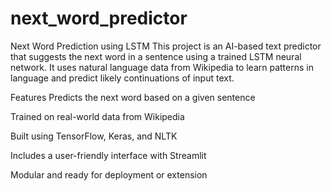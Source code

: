 # next_word_predictor
Next Word Prediction using LSTM
This project is an AI-based text predictor that suggests the next word in a sentence using a trained LSTM neural network. It uses natural language data from Wikipedia to learn patterns in language and predict likely continuations of input text.

Features
Predicts the next word based on a given sentence

Trained on real-world data from Wikipedia

Built using TensorFlow, Keras, and NLTK

Includes a user-friendly interface with Streamlit

Modular and ready for deployment or extension
